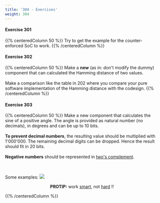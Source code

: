 ```yaml
---
title: '304 - Exercises'
weight: 304
---
```


#### Exercise 301

{{% centeredColumn 50 %}}
Try to get the example for the counter-enforced SoC to work.
{{% /centeredColumn %}}

#### Exercise 302

{{% centeredColumn 50 %}}
Make a <b>new</b> (as in: don't modify the dummy) component that can calculated the Hamming distance of two values.
<br/>
<br/>
Make a comparison like the table in 202 where you compare your pure software implementation of the Hamming distance with the codesign.
{{% /centeredColumn %}}

#### Exercise 303

{{% centeredColumn 50 %}}
Make a new component that calculates the sine of a positive angle. The angle is provided as natural number (no decimals), in degrees and can be up to 10 bits.
<br/>
<br/>
<b>To prevent decimal numbers</b>, the resulting value should be multiplied with 1'000'000. The remaining decimal digits can be dropped. Hence the result should fit in 20 bits.
<br/>
<br/>
<b>Negative numbers</b> should be represented in <a href="https://en.wikipedia.org/wiki/Two%27s_complement" target="_blank">two's complement</a>.

<br/><br/>Some examples:
<img src="/img/300/sinetable.png"/>

<center><b>PROTIP:</b> work <u>smart</u>, not <u>hard</u> !!</center>

{{% /centeredColumn %}}